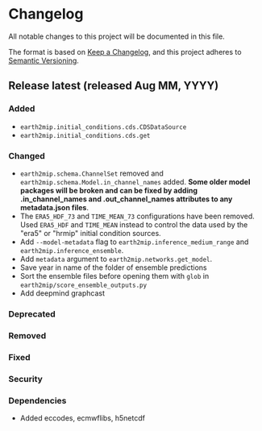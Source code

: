 <!-- markdownlint-disable MD024 -->
# Changelog

All notable changes to this project will be documented in this file.

The format is based on [Keep a Changelog](https://keepachangelog.com/en/1.0.0/),
and this project adheres to [Semantic Versioning](https://semver.org/spec/v2.0.0.html).

## Release latest (released Aug MM, YYYY)

### Added

- `earth2mip.initial_conditions.cds.CDSDataSource`
- `earth2mip.initial_conditions.cds.get`

### Changed

- `earth2mip.schema.ChannelSet` removed and
`earth2mip.schema.Model.in_channel_names` added. **Some older model packages
will be broken and can be fixed by adding .in_channel_names and
.out_channel_names attributes to any metadata.json files**.
- The `ERA5_HDF_73` and `TIME_MEAN_73` configurations have been removed. Used
`ERA5_HDF` and `TIME_MEAN` instead to control the data used by the "era5" or
"hrmip" initial condition sources.
- Add `--model-metadata` flag to `earth2mip.inference_medium_range` and
  `earth2mip.inference_ensemble`.
- Add `metadata` argument to `earth2mip.networks.get_model`.
- Save year in name of the folder of ensemble predictions
- Sort the ensemble files before opening them with `glob` in `earth2mip/score_ensemble_outputs.py`
- Add deepmind graphcast

### Deprecated

### Removed

### Fixed

### Security

### Dependencies

- Added eccodes, ecmwflibs, h5netcdf
